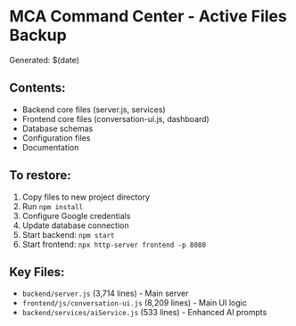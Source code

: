 # MCA Command Center - Active Files Backup
Generated: $(date)

## Contents:
- Backend core files (server.js, services)
- Frontend core files (conversation-ui.js, dashboard)
- Database schemas
- Configuration files
- Documentation

## To restore:
1. Copy files to new project directory
2. Run `npm install` 
3. Configure Google credentials
4. Update database connection
5. Start backend: `npm start`
6. Start frontend: `npx http-server frontend -p 8080`

## Key Files:
- `backend/server.js` (3,714 lines) - Main server
- `frontend/js/conversation-ui.js` (8,209 lines) - Main UI logic
- `backend/services/aiService.js` (533 lines) - Enhanced AI prompts
